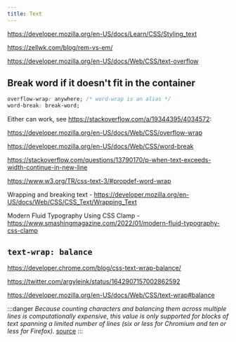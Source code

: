 ```yaml
---
title: Text
---
```


https://developer.mozilla.org/en-US/docs/Learn/CSS/Styling_text

https://zellwk.com/blog/rem-vs-em/

https://developer.mozilla.org/en-US/docs/Web/CSS/text-overflow

## Break word if it doesn't fit in the container

```css
overflow-wrap: anywhere; /* word-wrap is an alias */
word-break: break-word;
```

Either can work, see https://stackoverflow.com/a/19344395/4034572:

https://developer.mozilla.org/en-US/docs/Web/CSS/overflow-wrap

https://developer.mozilla.org/en-US/docs/Web/CSS/word-break

https://stackoverflow.com/questions/13790170/p-when-text-exceeds-width-continue-in-new-line

https://www.w3.org/TR/css-text-3/#propdef-word-wrap

Wrapping and breaking text - https://developer.mozilla.org/en-US/docs/Web/CSS/CSS_Text/Wrapping_Text

Modern Fluid Typography Using CSS Clamp - https://www.smashingmagazine.com/2022/01/modern-fluid-typography-css-clamp

## `text-wrap: balance`

https://developer.chrome.com/blog/css-text-wrap-balance/

https://twitter.com/argyleink/status/1642907157002862592

https://developer.mozilla.org/en-US/docs/Web/CSS/text-wrap#balance

:::danger
_Because counting characters and balancing them across multiple lines is computationally expensive, this value is only supported for blocks of text spanning a limited number of lines (six or less for Chromium and ten or less for Firefox)._ [source](https://developer.mozilla.org/en-US/docs/Web/CSS/text-wrap#balance)
:::
